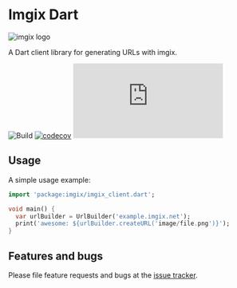 # Imgix Dart

<!-- ix-docs-ignore -->
![imgix logo](https://assets.imgix.net/sdk-imgix-logo.svg)

A Dart client library for generating URLs with imgix.

![Build](https://github.com/amondnet/imgix.dart/workflows/Build/badge.svg?branch=master)
[![codecov](https://codecov.io/gh/amondnet/imgix.dart/branch/master/graph/badge.svg)](https://codecov.io/gh/amondnet/imgix.dart)
[![License](https://img.shields.io/github/license/amondnet/imgix.dart)](https://github.com/amondnet/imgix.dart/blob/master/LICENSE)
## Usage

A simple usage example:

```dart
import 'package:imgix/imgix_client.dart';

void main() {
  var urlBuilder = UrlBuilder('example.imgix.net');
  print('awesome: ${urlBuilder.createURL('image/file.png')}');
}
```

## Features and bugs

Please file feature requests and bugs at the [issue tracker][tracker].

[tracker]: https://github.com/amondnet/imgix.dart/issues
